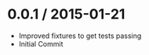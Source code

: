 
0.0.1 / 2015-01-21
==================

  * Improved fixtures to get tests passing
  * Initial Commit
